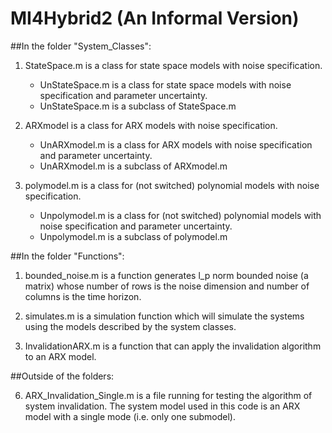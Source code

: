 # MI4Hybrid2 (An Informal Version)

##In the folder "System_Classes":

1. StateSpace.m is a class for state space models with noise specification.
   * UnStateSpace.m is a class for state space models with noise specification and parameter uncertainty.
   * UnStateSpace.m is a subclass of StateSpace.m

2. ARXmodel is a class for ARX models with noise specification.
   * UnARXmodel.m is a class for ARX models with noise specification and parameter uncertainty.
   * UnARXmodel.m is a subclass of ARXmodel.m

3. polymodel.m is a class for (not switched) polynomial models with noise specification.
   * Unpolymodel.m is a class for (not switched) polynomial models with noise specification and parameter uncertainty.
   * Unpolymodel.m is a subclass of polymodel.m

##In the folder "Functions":

1. bounded_noise.m is a function generates l_p norm bounded noise (a matrix) whose number of rows is the noise dimension and number of columns is the time horizon.

2. simulates.m is a simulation function which will simulate the systems using the models described by the system classes.

3. InvalidationARX.m is a function that can apply the invalidation algorithm to an ARX model.

##Outside of the folders:

6. ARX_Invalidation_Single.m is a file running for testing the algorithm of system invalidation. The system model used in this code is an ARX model with a single mode (i.e. only one submodel).

